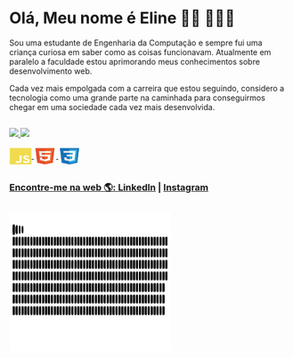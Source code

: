 # Olá, Meu nome é Eline 👋🏾 👩🏾‍💻

Sou uma estudante de Engenharia da Computação e sempre fui uma criança curiosa em saber como as coisas funcionavam. Atualmente em paralelo a faculdade estou aprimorando meus conhecimentos sobre desenvolvimento web.

Cada vez mais empolgada com a carreira que estou seguindo, considero a tecnologia como uma grande parte na caminhada para conseguirmos chegar em uma sociedade cada vez mais desenvolvida.

##

<a href="https://beacons.ai/elinefarias">
  <img height="190em" src="https://github-readme-stats.vercel.app/api?username=elinefarias&show_icons=true&theme=vue&include_all_commits=true&count_private=true"/>
  <img height="190em" src="https://github-readme-stats.vercel.app/api/top-langs/?username=elinefarias&layout=compact&langs_count=7&theme=vue"/>
</div>

<div style="display: inline_block"><br>
  <img align="center" alt="eline-Js" height="30" width="40" src="https://raw.githubusercontent.com/devicons/devicon/master/icons/javascript/javascript-plain.svg">
  <img align="center" alt="eline-HTML" height="30" width="40" src="https://raw.githubusercontent.com/devicons/devicon/master/icons/html5/html5-original.svg">
  <img align="center" alt="eline-CSS" height="30" width="40" src="https://raw.githubusercontent.com/devicons/devicon/master/icons/css3/css3-original.svg">
</div>

##
### Encontre-me na web 🌎: <a href="https://www.linkedin.com/in/eline-farias/" target="_blank">LinkedIn</a> |  <a href="https://www.instagram.com/farias_eline/" target="_blank">Instagram</a>
##

<div>
<img align="center" alt="eline-snake" height="250em" width="290em" src="img/github-user-contribution.svg">
</div>
<!-- Emojis utilizados https://www.webfx.com/tools/emoji-cheat-sheet/-->
